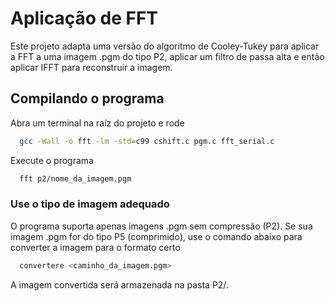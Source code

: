
# Aplicação de FFT

Este projeto adapta uma versão do algoritmo de Cooley-Tukey para aplicar a FFT a uma imagem .pgm do tipo P2, aplicar um filtro de passa alta e então aplicar IFFT para reconstruir a imagem.
## Compilando o programa

Abra um terminal na raíz do projeto e rode

```bash
  gcc -Wall -o fft -lm -std=c99 cshift.c pgm.c fft_serial.c
```

Execute o programa

```bash
  fft p2/nome_da_imagem.pgm
```

### Use o tipo de imagem adequado

O programa suporta apenas imagens .pgm sem compressão (P2). Se sua imagem .pgm for do tipo P5 (comprimido), use o comando abaixo para converter a imagem para o formato certo

```bash
  convertere <caminho_da_imagem.pgm>
```

A imagem convertida será armazenada na pasta P2/.